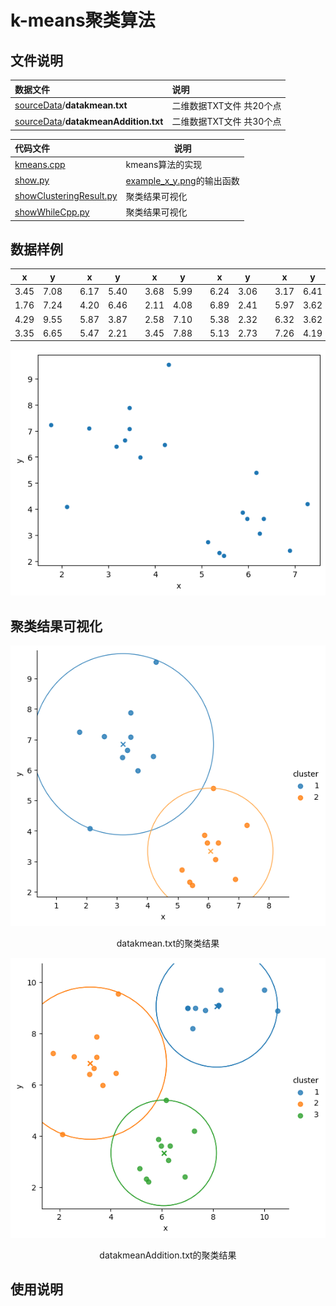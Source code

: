 # **k-means聚类算法**

## 文件说明

| 数据文件                                                     | 说明                     |
| :----------------------------------------------------------- | :----------------------- |
| [sourceData](https://github.com/HOLL4ND/DataMining-Experiment/tree/main/DataMining%20exp%2003/sourceData)/**datakmean.txt** | 二维数据TXT文件 共20个点 |
| [sourceData](https://github.com/HOLL4ND/DataMining-Experiment/tree/main/DataMining%20exp%2003/sourceData)/**datakmeanAddition.txt** | 二维数据TXT文件 共30个点 |



| 代码文件                                                     | 说明                                                         |
| :----------------------------------------------------------- | ------------------------------------------------------------ |
| [kmeans.cpp](https://github.com/HOLL4ND/DataMining-Experiment/blob/main/DataMining%20exp%2003/kmeans.cpp) | kmeans算法的实现                                             |
| [show.py](https://github.com/HOLL4ND/DataMining-Experiment/blob/main/DataMining%20exp%2003/show.py) | [example_x_y.png](https://github.com/HOLL4ND/DataMining-Experiment/blob/main/DataMining%20exp%2003/example_x_y.png)的输出函数 |
| [showClusteringResult.py](https://github.com/HOLL4ND/DataMining-Experiment/blob/main/DataMining%20exp%2003/showClusteringResult.py) | 聚类结果可视化                                               |
| [showWhileCpp.py](https://github.com/HOLL4ND/DataMining-Experiment/blob/main/DataMining%20exp%2003/showWhileCpp.py) | 聚类结果可视化                                               |



## 数据样例

| x    | y    |      | x    | y    |      | x    | y    |      | x    | y    |      | x    | y    |
| ---- | ---- | ---- | ---- | ---- | ---- | ---- | ---- | ---- | ---- | ---- | ---- | ---- | ---- |
| 3.45 | 7.08 |      | 6.17 | 5.40 |      | 3.68 | 5.99 |      | 6.24 | 3.06 |      | 3.17 | 6.41 |
| 1.76 | 7.24 |      | 4.20 | 6.46 |      | 2.11 | 4.08 |      | 6.89 | 2.41 |      | 5.97 | 3.62 |
| 4.29 | 9.55 |      | 5.87 | 3.87 |      | 2.58 | 7.10 |      | 5.38 | 2.32 |      | 6.32 | 3.62 |
| 3.35 | 6.65 |      | 5.47 | 2.21 |      | 3.45 | 7.88 |      | 5.13 | 2.73 |      | 7.26 | 4.19 |



![](https://github.com/HOLL4ND/DataMining-Experiment/blob/main/DataMining%20exp%2003/example_x_y.png)



## 聚类结果可视化



<div align="center">
    	<img src="https://github.com/HOLL4ND/DataMining-Experiment/blob/main/DataMining%20exp%2003/output/k2-result.png">  
</div>

<p align="center">datakmean.txt的聚类结果</p>



<div align="center">
    	<img src="https://github.com/HOLL4ND/DataMining-Experiment/blob/main/DataMining%20exp%2003/output/k3-result.png">  
</div>

<p align="center">datakmeanAddition.txt的聚类结果</p>



## 使用说明


